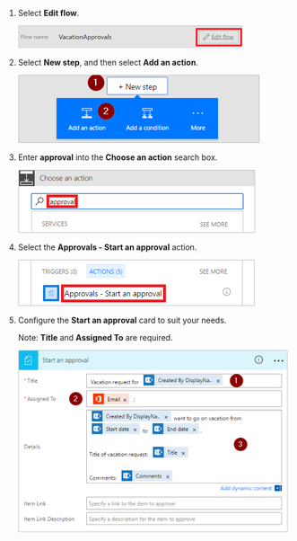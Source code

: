 1. Select **Edit flow**.
   
     ![edit flow](media/modern-approvals/edit-flow.png)
2. Select **New step**, and then select **Add an action**.
   
     ![new step](media/modern-approvals/select-sharepoint-add-action.png)
3. Enter **approval** into the **Choose an action** search box.
   
     ![search for approval](media/modern-approvals/search-approvals.png)
4. Select the **Approvals - Start an approval** action.
   
     ![select the approvals action](media/modern-approvals/select-approvals.png)
5. Configure the **Start an approval** card to suit your needs.
   
     Note: **Title** and **Assigned To** are required.
   
     ![configure the approval](media/modern-approvals/provide-approval-config-info.png)


